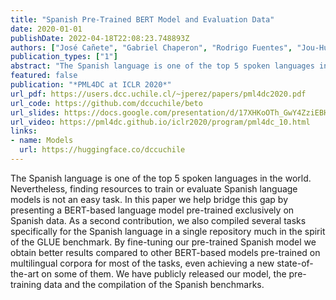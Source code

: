 ```yaml
---
title: "Spanish Pre-Trained BERT Model and Evaluation Data"
date: 2020-01-01
publishDate: 2022-04-18T22:08:23.748893Z
authors: ["José Cañete", "Gabriel Chaperon", "Rodrigo Fuentes", "Jou-Hui Ho", "Hojin Kang", "Jorge Pérez"]
publication_types: ["1"]
abstract: "The Spanish language is one of the top 5 spoken languages in the world. Nevertheless, finding resources to train or evaluate Spanish language models is not an easy task. In this paper we help bridge this gap by presenting a BERT-based language model pre-trained exclusively on Spanish data. As a second contribution, we also compiled several tasks specifically for the Spanish language in a single repository much in the spirit of the GLUE benchmark. By fine-tuning our pre-trained Spanish model we obtain better results compared to other BERT-based models pre-trained on multilingual corpora for most of the tasks, even achieving a new state-of-the-art on some of them. We have publicly released our model, the pre-training data and the compilation of the Spanish benchmarks."
featured: false
publication: "*PML4DC at ICLR 2020*"
url_pdf: https://users.dcc.uchile.cl/~jperez/papers/pml4dc2020.pdf
url_code: https://github.com/dccuchile/beto
url_slides: https://docs.google.com/presentation/d/17XHKoOTh_GwY4ZziEBH4qWJl8BkJ4P98HXxZAmUwR6g/edit#slide=id.g7fa90aae96_0_23
url_video: https://pml4dc.github.io/iclr2020/program/pml4dc_10.html
links:
- name: Models
  url: https://huggingface.co/dccuchile
---
```


The Spanish language is one of the top 5 spoken languages in the world. Nevertheless, finding resources to train or evaluate Spanish language models is not an easy task. In this paper we help bridge this gap by presenting a BERT-based language model pre-trained exclusively on Spanish data. As a second contribution, we also compiled several tasks specifically for the Spanish language in a single repository much in the spirit of the GLUE benchmark. By fine-tuning our pre-trained Spanish model we obtain better results compared to other BERT-based models pre-trained on multilingual corpora for most of the tasks, even achieving a new state-of-the-art on some of them. We have publicly released our model, the pre-training data and the compilation of the Spanish benchmarks.